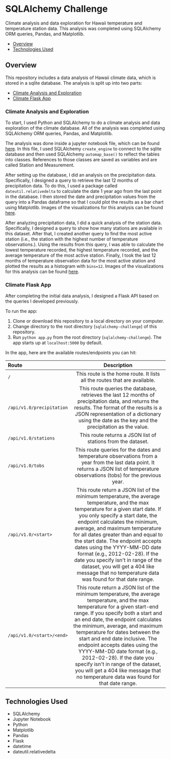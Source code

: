 # SQLAlchemy Challenge

Climate analysis and data exploration for Hawaii temperature and temperature station data. This analysis was completed using SQLAlchemy ORM queries, Pandas, and Matplotlib.

* [Overview](#overview)
* [Technologies Used](#technologies)

##  <a name="overview"></a>Overview

This repository includes a data analysis of Hawaii climate data, which is stored in a sqlite database. The analysis is split up into two parts:

* [Climate Analysis and Exploration](#exploration)
* [Climate Flask App](#app)

### <a name="exploration"></a>Climate Analysis and Exploration

To start, I used Python and SQLAlchemy to do a climate analysis and data exploration of the climate database. All of the analysis was completed using SQLAlchemy ORM queries, Pandas, and Matplotlib.

The analysis was done inside a jupyter notebook file, which can be found [here](./climate.ipynb). In this file, I used SQLAlchemy `create_engine` to connect to the sqlite database and then used SQLAlchemy `automap_base()` to reflect the tables into classes. References to those classes are saved as variables and are called Station and Measurement.

After setting up the database, I did an analysis on the precipitation data. Specifically, I designed a query to retrieve the last 12 months of precipitation data. To do this, I used a package called `dateutil.relativedelta` to calculate the date 1 year ago from the last point in the database. I then stored the date and precipitation values from the query into a Pandas dataframe so that I could plot the results as a bar chart using Matplotlib. Images of the visualizations for this analysis can be found [here](./Images).

After analyzing precipitation data, I did a quick analysis of the station data. Specifically, I designed a query to show how many stations are available in this dataset. After that, I created another query to find the most active station (i.e., the station with the highest number of temperature observations.). Using the results from this query, I was able to calculate the lowest temperature recorded, the highest temperature recorded, and the average temperature of the most active station. Finally, I took the last 12 months of temperature observation data for the most active station and plotted the results as a histogram with `bins=12`. Images of the visualizations for this analysis can be found [here](./Images).

### <a name="app"></a>Climate Flask App

After completing the initial data analysis, I designed a Flask API based on the queries I developed previously.

To run the app:

1. Clone or download this repository to a local directory on your computer.
2. Change directory to the root directory (`sqlalchemy-challenge`) of this repository.
3. Run `python app.py` from the root directory (`sqlalchemy-challenge`). The app starts up at `localhost:5000` by default.

In the app, here are the available routes/endpoints you can hit:

| Route       | Description    
| :------------- | :----------: |
|  `/` | This route is the home route. It lists all the routes that are available.  | 
| `/api/v1.0/precipitation`   | This route queries the database, retrieves the last 12 months of precipitation data, and returns the results. The format of the results is a JSON representation of a dictionary using the date as the key and the precipitation as the value.|
| `/api/v1.0/stations`   | This route returns a JSON list of stations from the dataset. |
| `/api/v1.0/tobs`   |  This route queries for the dates and temperature observations from a year from the last data point. It returns a JSON list of temperature observations (tobs) for the previous year. |
| `/api/v1.0/<start>` | This route return a JSON list of the minimum temperature, the average temperature, and the max temperature for a given start date. If you only specify a start date, the endpoint calculates the minimum, average, and maximum temperature for all dates greater than and equal to the start date. The endpoint accepts dates using the YYYY-MM-DD date format (e.g., 2012-02-28). If the date you specify isn't in range of the dataset, you wlll get a 404 like message that no temperature data was found for that date range. |
| `/api/v1.0/<start>/<end>` | This route return a JSON list of the minimum temperature, the average temperature, and the max temperature for a given start-end range. If you specify both a start and an end date, the endpoint calculates the minimum, average, and maximum temperature for dates between the start and end date inclusive. The endpoint accepts dates using the YYYY-MM-DD date format (e.g., 2012-02-28). If the date you specify isn't in range of the dataset, you wlll get a 404 like message that no temperature data was found for that date range. |

##  <a name="technologies"></a>Technologies Used

* SQLAlchemy
* Jupyter Notebook
* Python
* Matplotlib
* Pandas
* Flask
* datetime
* dateutil.relativedelta
